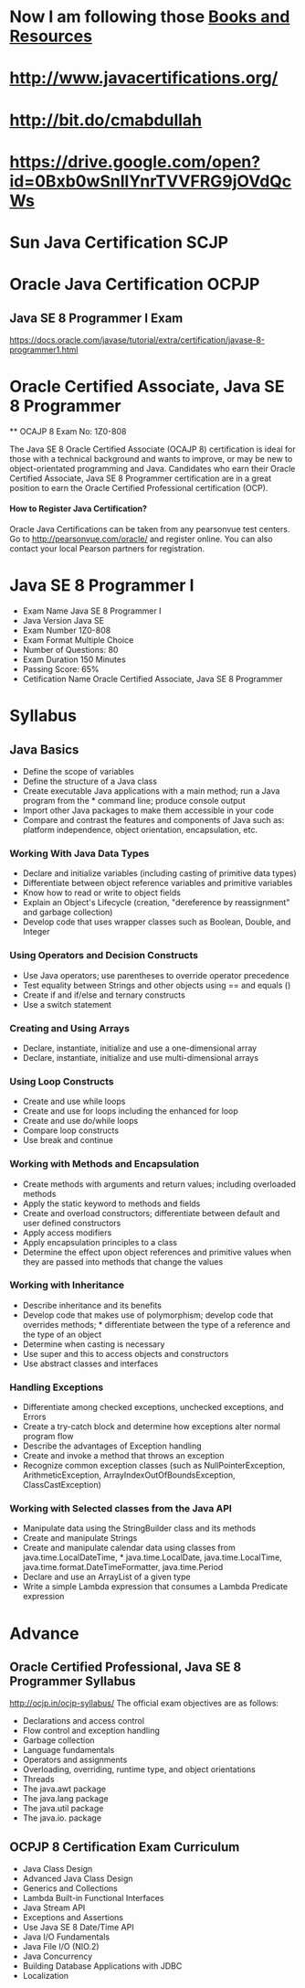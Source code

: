 # Now I am following those [Books and Resources](http://bit.do/cmabdullah)
# http://www.javacertifications.org/
# http://bit.do/cmabdullah
# https://drive.google.com/open?id=0Bxb0wSnllYnrTVVFRG9jOVdQcWs
# Sun Java Certification SCJP <br />
# Oracle Java Certification OCPJP <br />
## Java SE 8 Programmer I Exam <br />
https://docs.oracle.com/javase/tutorial/extra/certification/javase-8-programmer1.html

# Oracle Certified Associate, Java SE 8 Programmer
** OCAJP 8  Exam No: 1Z0-808

The Java SE 8 Oracle Certified Associate (OCAJP 8) certification is ideal for those with a technical background and wants to improve, or may be new to object-orientated programming and Java. Candidates who earn their Oracle Certified Associate, Java SE 8 Programmer certification are in a great position to earn the Oracle Certified Professional certification (OCP).

#### How to Register Java Certification?

Oracle Java Certifications can be taken from any pearsonvue test centers. Go to http://pearsonvue.com/oracle/ and register online. You can also contact your local Pearson partners for registration.

# Java SE 8 Programmer I

* Exam Name	Java SE 8 Programmer I
* Java Version	Java SE
* Exam Number	1Z0-808
* Exam Format	Multiple Choice
* Number of Questions:	80
* Exam Duration	150 Minutes
* Passing Score:	65%
* Cetification Name	Oracle Certified Associate, Java SE 8 Programmer

# Syllabus


## Java Basics 

* Define the scope of variables 
* Define the structure of a Java class
* Create executable Java applications with a main method; run a Java program from the * command line; produce console output
* Import other Java packages to make them accessible in your code
* Compare and contrast the features and components of Java such as: platform independence, object orientation, encapsulation, etc.

### Working With Java Data Types 

* Declare and initialize variables (including casting of primitive data types)
* Differentiate between object reference variables and primitive variables
* Know how to read or write to object fields
* Explain an Object's Lifecycle (creation, "dereference by reassignment" and garbage collection)
* Develop code that uses wrapper classes such as Boolean, Double, and Integer  

### Using Operators and Decision Constructs 

* Use Java operators; use parentheses to override operator precedence
* Test equality between Strings and other objects using == and equals ()
* Create if and if/else and ternary constructs 
* Use a switch statement 

### Creating and Using Arrays 

* Declare, instantiate, initialize and use a one-dimensional array
* Declare, instantiate, initialize and use multi-dimensional arrays

### Using Loop Constructs 

* Create and use while loops
* Create and use for loops including the enhanced for loop
* Create and use do/while loops
* Compare loop constructs
* Use break and continue  

### Working with Methods and Encapsulation 

* Create methods with arguments and return values; including overloaded methods
* Apply the static keyword to methods and fields  
* Create and overload constructors; differentiate between default and user defined constructors
* Apply access modifiers
* Apply encapsulation principles to a class
* Determine the effect upon object references and primitive values when they are passed  into methods that change the values

### Working with Inheritance 

* Describe inheritance and its benefits
* Develop code that makes use of polymorphism; develop code that overrides methods;  * differentiate between the type of a reference and the type of an object
* Determine when casting is necessary
* Use super and this to access objects and constructors
* Use abstract classes and interfaces

### Handling Exceptions 

* Differentiate among checked exceptions, unchecked exceptions, and Errors
* Create a try-catch block and determine how exceptions alter normal program flow
* Describe the advantages of Exception handling 
* Create and invoke a method that throws an exception
* Recognize common exception classes (such as NullPointerException, ArithmeticException, ArrayIndexOutOfBoundsException, ClassCastException)

### Working with Selected classes from the Java API 

* Manipulate data using the StringBuilder class and its methods
* Create and manipulate Strings
* Create and manipulate calendar data using classes from java.time.LocalDateTime,  * java.time.LocalDate, java.time.LocalTime, java.time.format.DateTimeFormatter, java.time.Period
* Declare and use an ArrayList of a given type 
* Write a simple Lambda expression that consumes a Lambda Predicate expression


# Advance

## Oracle Certified Professional, Java SE 8 Programmer Syllabus <br />
http://ocjp.in/ocjp-syllabus/
The official exam objectives are as follows: <br />
* Declarations and access control <br />
* Flow control and exception handling <br />
* Garbage collection <br />
* Language fundamentals <br />
* Operators and assignments <br />
* Overloading, overriding, runtime type, and object orientations <br />
* Threads <br />
* The java.awt package <br />
* The java.lang package <br />
* The java.util package <br />
* The java.io. package <br />


## OCPJP 8 Certification Exam Curriculum <br />

* Java Class Design <br />
* Advanced Java Class Design <br />
* Generics and Collections <br />
* Lambda Built-in Functional Interfaces <br />
* Java Stream API <br />
* Exceptions and Assertions <br />
* Use Java SE 8 Date/Time API <br />
* Java I/O Fundamentals <br />
* Java File I/O (NIO.2) <br />
* Java Concurrency <br />
* Building Database Applications with JDBC <br />
* Localization <br />